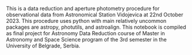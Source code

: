 This is a data reduction and aperture photometry procedure for observational data from Astronomical Station Vidojevica at 22nd October 2023. This procedure uses python with main relatively uncommon packages are astropy, photutils, and astroalign.
This notebook is compiled as final project for Astronomy Data Reduction course of Master in Astronomy and Space Science program of the 3rd semester in the University of Belgrade, Serbia.
